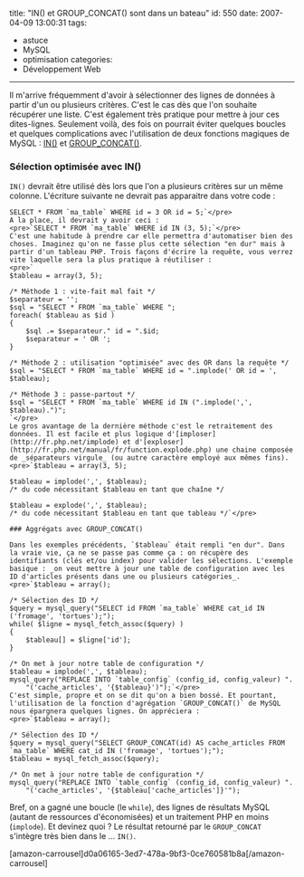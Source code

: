 title: "IN() et GROUP_CONCAT() sont dans un bateau"
id: 550
date: 2007-04-09 13:00:31
tags: 
- astuce
- MySQL
- optimisation
categories: 
- Développement Web
---

Il m'arrive fréquemment d'avoir à sélectionner des lignes de données à partir d'un ou plusieurs critères. C'est le cas dès que l'on souhaite récupérer une liste. C'est également très pratique pour mettre à jour ces dites-lignes. Seulement voilà, des fois on pourrait éviter quelques boucles et quelques complications avec l'utilisation de deux fonctions magiques de MySQL : [IN()](http://dev.mysql.com/doc/refman/4.1/en/comparison-operators.html) et [GROUP_CONCAT()](http://dev.mysql.com/doc/refman/4.1/en/group-by-functions.html).
<!--more-->

### Sélection optimisée avec IN()

`IN()` devrait être utilisé dès lors que l'on a plusieurs critères sur un même colonne. L'écriture suivante ne devrait pas apparaitre dans votre code :

    SELECT * FROM `ma_table` WHERE id = 3 OR id = 5;`</pre>
    A la place, il devrait y avoir ceci :
    <pre>`SELECT * FROM `ma_table` WHERE id IN (3, 5);`</pre>
    C'est une habitude à prendre car elle permettra d'automatiser bien des choses. Imaginez qu'on ne fasse plus cette sélection "en dur" mais à partir d'un tableau PHP. Trois façons d'écrire la requête, vous verrez vite laquelle sera la plus pratique à réutiliser :
    <pre>`
    $tableau = array(3, 5);

    /* Méthode 1 : vite-fait mal fait */
    $separateur = '';
    $sql = "SELECT * FROM `ma_table` WHERE ";
    foreach( $tableau as $id )
    {
    	$sql .= $separateur." id = ".$id;
    	$separateur = ' OR ';
    }

    /* Méthode 2 : utilisation "optimisée" avec des OR dans la requête */
    $sql = "SELECT * FROM `ma_table` WHERE id = ".implode(' OR id = ', $tableau);

    /* Méthode 3 : passe-partout */
    $sql = "SELECT * FROM `ma_table` WHERE id IN (".implode(',', $tableau).")";
    `</pre>
    Le gros avantage de la dernière méthode c'est le retraitement des données. Il est facile et plus logique d'[imploser](http://fr.php.net/implode) et d'[exploser](http://fr.php.net/manual/fr/function.explode.php) une chaine composée de _séparateurs virgule_ (ou autre caractère employé aux mêmes fins).
    <pre>`$tableau = array(3, 5);

    $tableau = implode(',', $tableau);
    /* du code nécessitant $tableau en tant que chaîne */

    $tableau = explode(',', $tableau);
    /* du code nécessitant $tableau en tant que tableau */`</pre>

    ### Aggrégats avec GROUP_CONCAT()

    Dans les exemples précédents, `$tableau` était rempli "en dur". Dans la vraie vie, ça ne se passe pas comme ça : on récupère des identifiants (clés et/ou index) pour valider les sélections. L'exemple basique : _on veut mettre à jour une table de configuration avec les ID d'articles présents dans une ou plusieurs catégories_.
    <pre>`$tableau = array();

    /* Sélection des ID */
    $query = mysql_query("SELECT id FROM `ma_table` WHERE cat_id IN ('fromage', 'tortues');");
    while( $ligne = mysql_fetch_assoc($query) )
    {
    	$tableau[] = $ligne['id'];
    }

    /* On met à jour notre table de configuration */
    $tableau = implode(',', $tableau);
    mysql_query("REPLACE INTO `table_config` (config_id, config_valeur) ".
    	"('cache_articles', '{$tableau}')");`</pre>
    C'est simple, propre et on se dit qu'on a bien bossé. Et pourtant, l'utilisation de la fonction d'agrégation `GROUP_CONCAT()` de MySQL nous épargnera quelques lignes. On appréciera :
    <pre>`$tableau = array();

    /* Sélection des ID */
    $query = mysql_query("SELECT GROUP_CONCAT(id) AS cache_articles FROM `ma_table` WHERE cat_id IN ('fromage', 'tortues');");
    $tableau = mysql_fetch_assoc($query);

    /* On met à jour notre table de configuration */
    mysql_query("REPLACE INTO `table_config` (config_id, config_valeur) ".
    	"('cache_articles', '{$tableau['cache_articles']}'");

Bref, on a gagné une boucle (le `while`), des lignes de résultats MySQL (autant de ressources d'économisées) et un traitement PHP en moins (`implode`). Et devinez quoi ? Le résultat retourné par le `GROUP_CONCAT` s'intègre très bien dans le ... `IN()`.

[amazon-carrousel]d0a06165-3ed7-478a-9bf3-0ce760581b8a[/amazon-carrousel]